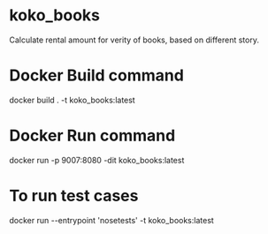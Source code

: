 # koko_books
Calculate rental amount for verity of books, based on different story.
# Docker Build command
docker build . -t koko_books:latest
# Docker Run command 
docker run -p 9007:8080 -dit koko_books:latest
# To run test cases
docker run --entrypoint 'nosetests'  -t  koko_books:latest

